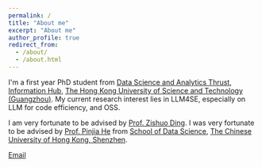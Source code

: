 ```yaml
---
permalink: /
title: "About me"
excerpt: "About me"
author_profile: true
redirect_from: 
  - /about/
  - /about.html
---
```


I'm a first year PhD student from [Data Science and Analytics Thrust](https://dsa.hkust-gz.edu.cn/), [Information Hub](https://www.hkust-gz.edu.cn/academics/hubs-and-thrust-areas/information-hub/), [The Hong Kong University of Science and Technology (Guangzhou)](https://www.hkust-gz.edu.cn/).
My current research interest lies in LLM4SE, especially on LLM for code efficiency, and OSS.

I am very fortunate to be advised by [Prof. Zishuo Ding](https://personal.hkust-gz.edu.cn/ding/). 
I was very fortunate to be advised by [Prof. Pinjia He](https://pinjiahe.github.io/) from [School of Data Science](https://cs.pku.edu.cn/), [The Chinese University of Hong Kong, Shenzhen](https://www.cuhk.edu.cn/en).

[Email](mailto:hyang464@connect.hkust-gz.edu.cn) 
